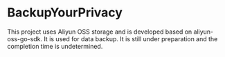 # BackupYourPrivacy

This project uses Aliyun OSS storage and is developed based on aliyun-oss-go-sdk.
It is used for data backup. It is still under preparation and the completion time is undetermined.



